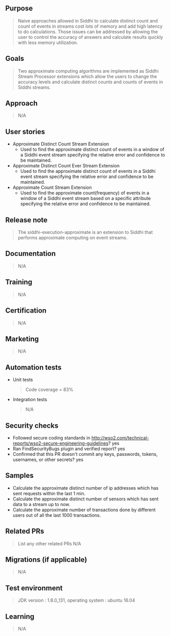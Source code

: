 ## Purpose
> Naive approaches allowed in Siddhi to calculate distinct count and count of events in streams cost lots of memory and add high latency to do calculations.
> Those issues can be addressed by allowing the user to control the accuracy of answers and calculate results quickly with less memory utilization.

## Goals
> Two approximate computing algorithms are implemented as Siddhi Stream Processor extensions which allow the users to change the accuracy levels and calculate distinct counts and counts of events in Siddhi streams.

## Approach
> N/A

## User stories
* Approximate Distinct Count Stream Extension
    * Used to find the approximate distinct count of events in a window of a Siddhi event stream specifying the relative error and confidence to be maintained.
* Approximate Distinct Count Ever Stream Extension
    * Used to find the approximate distinct count of events in a Siddhi event stream specifying the relative error and confidence to be maintained.
* Approximate Count Stream Extension
    * Used to find the approximate count(frequency) of events in a window of a Siddhi event stream based on a specific attribute specifying the relative error and confidence to be maintained.

## Release note
> The siddhi-execution-approximate is an extension to Siddhi that performs approximate computing on event streams.

## Documentation
> N/A

## Training
> N/A

## Certification
> N/A

## Marketing
> N/A

## Automation tests
 - Unit tests
   > Code coverage = 83%
 - Integration tests
   > N/A

## Security checks
 - Followed secure coding standards in http://wso2.com/technical-reports/wso2-secure-engineering-guidelines? yes
 - Ran FindSecurityBugs plugin and verified report? yes
 - Confirmed that this PR doesn't commit any keys, passwords, tokens, usernames, or other secrets? yes

## Samples
* Calculate the approximate distinct number of ip addresses which has sent requests within the last 1 min.
* Calculate the approximate distinct number of sensors which has sent data to a stream up to now.
* Calculate the approximate number of transactions done by different users out of all the last 1000 transactions.

## Related PRs
> List any other related PRs
> N/A

## Migrations (if applicable)
> N/A

## Test environment
> JDK version : 1.8.0_131, operating system : ubuntu 16.04
 
## Learning
> N/A